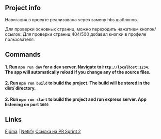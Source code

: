 ## Project info
Навигация в проекте реализована через замену hbs шаблонов. 

Для проверки основных страниц, можно переходить нажатием кнопок/ссылок. Для проверки страниц 404/500 добавил кнопки в профиле пользователя.       
## Commands
#### 1. Run `npm run dev`  for a dev server. Navigate to `http://localhost:1234`. The app will automatically reload if you change any of the source files.
#### 2. Run `npm run build` to build the project. The build will be stored in the dist/ directory.
#### 2. Run `npm run start` to build the project and run express server. App listening on port `3000` 

## Links
[Figma](https://www.figma.com/file/WtjYenenghq0wFO5EUqdXQ/Chateo-UI-Kit-Messenger-App-Community?node-id=0%3A1) | [Netlify](https://612b3821e4a33d00078b1acc--awesome-bell-06d0fd.netlify.app/)
[Ссылка на PR Sprint 2](https://github.com/ArthurDzhimiev/middle.messenger.praktikum.yandex/pull/6)
